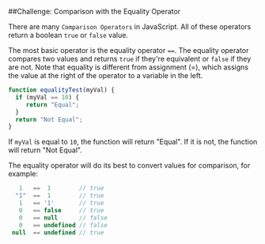 ##Challenge: Comparison with the Equality Operator

There are many `Comparison Operators` in JavaScript. All of these operators return a boolean `true` or `false` value.

The most basic operator is the equality operator `==`. The equality operator compares two values and returns `true` if they're equivalent or `false` if they are not. Note that equality is different from assignment (=), which assigns the value at the right of the operator to a variable in the left.

```js
function equalityTest(myVal) {
  if (myVal == 10) {
     return "Equal";
  }
  return "Not Equal";
}
```

If `myVal` is equal to `10`, the function will return "Equal". If it is not, the function will return "Not Equal".

The equality operator will do its best to convert values for comparison, for example:

```js
   1   ==  1        // true
  "1"  ==  1        // true
   1   == '1'       // true
   0   == false     // true
   0   == null      // false
   0   == undefined // false
 null  == undefined // true
```